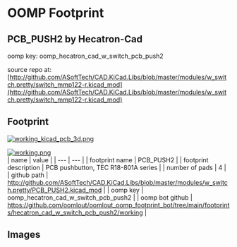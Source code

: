 # OOMP Footprint  
## PCB_PUSH2  by Hecatron-Cad  
  
oomp key: oomp_hecatron_cad_w_switch_pcb_push2  
  
source repo at: [http://github.com/ASoftTech/CAD.KiCad.Libs/blob/master/modules/w_switch.pretty/switch_mmp122-r.kicad_mod](http://github.com/ASoftTech/CAD.KiCad.Libs/blob/master/modules/w_switch.pretty/switch_mmp122-r.kicad_mod)  
## Footprint  
  
[![working_kicad_pcb_3d.png](working_kicad_pcb_3d_600.png)](working_kicad_pcb_3d.png)  
  
[![working.png](working_600.png)](working.png)  
| name | value | 
| --- | --- | 
| footprint name | PCB_PUSH2 | 
| footprint description | PCB pushbutton, TEC R18-801A series | 
| number of pads | 4 | 
| github path | http://github.com/ASoftTech/CAD.KiCad.Libs/blob/master/modules/w_switch.pretty/PCB_PUSH2.kicad_mod | 
| oomp key | oomp_hecatron_cad_w_switch_pcb_push2 | 
| oomp bot github | https://github.com/oomlout/oomlout_oomp_footprint_bot/tree/main/footprints/hecatron_cad_w_switch_pcb_push2/working | 
## Images  
